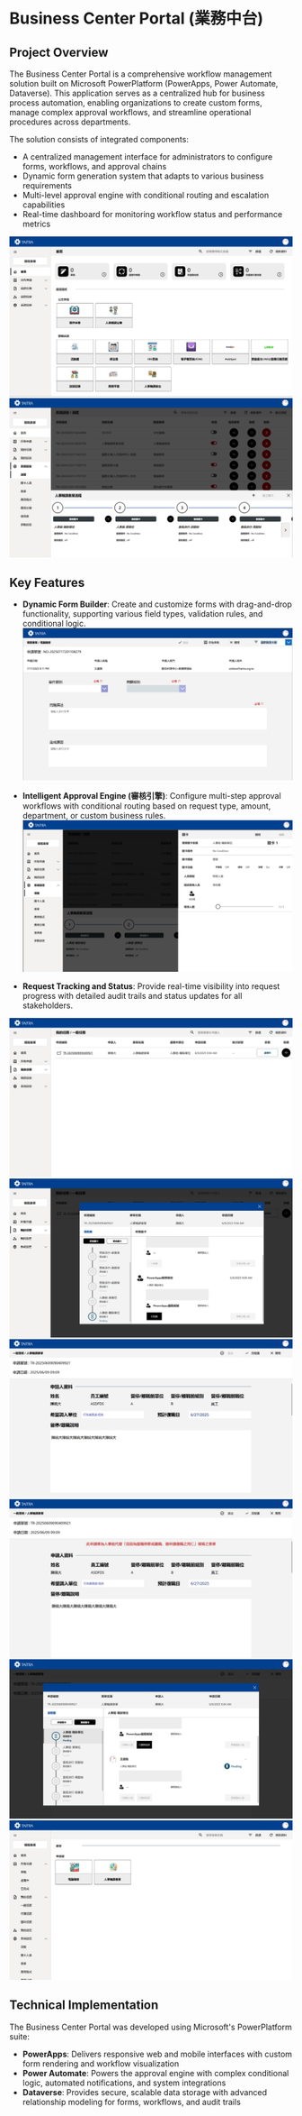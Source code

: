 # Business Center Portal (業務中台)

## Project Overview
The Business Center Portal is a comprehensive workflow management solution built on Microsoft PowerPlatform (PowerApps, Power Automate, Dataverse). This application serves as a centralized hub for business process automation, enabling organizations to create custom forms, manage complex approval workflows, and streamline operational procedures across departments.

The solution consists of integrated components:
- A centralized management interface for administrators to configure forms, workflows, and approval chains
- Dynamic form generation system that adapts to various business requirements
- Multi-level approval engine with conditional routing and escalation capabilities
- Real-time dashboard for monitoring workflow status and performance metrics

![Business Portal Dashboard](images/BusinessCenterPortal.png)
![Workflow Management](images/PortalWorkflowCheckpoints.png)

## Key Features

- **Dynamic Form Builder**: Create and customize forms with drag-and-drop functionality, supporting various field types, validation rules, and conditional logic.
![Form Builder Interface](images/PortalFormApplication.png)

- **Intelligent Approval Engine (審核引擎)**: Configure multi-step approval workflows with conditional routing based on request type, amount, department, or custom business rules.
![Approval Engine Configuration](images/PortalWorkflowCheckpoint.png)

- **Request Tracking and Status**: Provide real-time visibility into request progress with detailed audit trails and status updates for all stakeholders.
  
![Request Tracking](images/PortalAwaitingApproval.png)
![Analytics Dashboard](images/PortalApprovalWorkflow.png)
![Analytics Dashboard](images/PortalFormApproveView.png)
![Analytics Dashboard](images/PortalFormApproveView2.png)
![Analytics Dashboard](images/PortalFormApproveViewWorkflow.png)
![Analytics Dashboard](images/PortalForms.png)


## Technical Implementation
The Business Center Portal was developed using Microsoft's PowerPlatform suite:
- **PowerApps**: Delivers responsive web and mobile interfaces with custom form rendering and workflow visualization
- **Power Automate**: Powers the approval engine with complex conditional logic, automated notifications, and system integrations
- **Dataverse**: Provides secure, scalable data storage with advanced relationship modeling for forms, workflows, and audit trails
